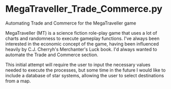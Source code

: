 # MegaTraveller_Trade_Commerce.py
Automating Trade and Commerce for the MegaTraveller game

MegaTraveller (MT) is a science fiction role-play game that uses a lot of charts and randomness to execute gameplay functions.  I've always been interested in the economic concept of the game, having been influenced heavily by C.J. Cherryh's Merchanter's Luck book.  I'd always wanted to automate the Trade and Commerce section.

This initial attempt will require the user to input the necessary values needed to execute the processes, but some time in the future I would like to include a database of star systems, allowing the user to select destinations from a map.
